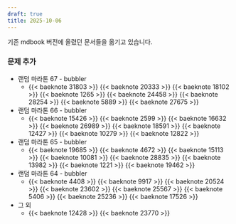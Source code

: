 ```yaml
---
draft: true
title: 2025-10-06
---
```


기존 mdbook 버전에 올렸던 문서들을 옮기고 있습니다.

<!--more-->

### 문제 추가

* 랜덤 마라톤 67 - bubbler
  * {{< baeknote 31803 >}} {{< baeknote 20333 >}} {{< baeknote 18102 >}} {{< baeknote 1265 >}} {{< baeknote 24458 >}} {{< baeknote 28254 >}} {{< baeknote 5889 >}} {{< baeknote 27675 >}}
* 랜덤 마라톤 66 - bubbler
  * {{< baeknote 15426 >}} {{< baeknote 2599 >}} {{< baeknote 16632 >}} {{< baeknote 26989 >}} {{< baeknote 18591 >}} {{< baeknote 12427 >}} {{< baeknote 10279 >}} {{< baeknote 12822 >}}
* 랜덤 마라톤 65 - bubbler
  * {{< baeknote 19685 >}} {{< baeknote 4672 >}} {{< baeknote 15113 >}} {{< baeknote 10081 >}} {{< baeknote 28835 >}} {{< baeknote 13982 >}} {{< baeknote 1221 >}} {{< baeknote 19462 >}}
* 랜덤 마라톤 64 - bubbler
  * {{< baeknote 4408 >}} {{< baeknote 9917 >}} {{< baeknote 20524 >}} {{< baeknote 23602 >}} {{< baeknote 25567 >}} {{< baeknote 5406 >}} {{< baeknote 25236 >}} {{< baeknote 17526 >}}
* 그 외
  * {{< baeknote 12428 >}} {{< baeknote 23770 >}}
